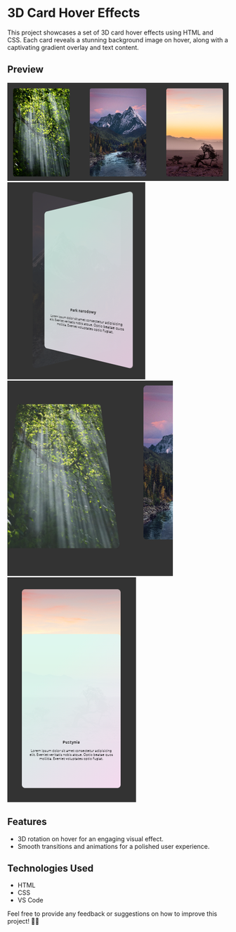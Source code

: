 # 3D Card Hover Effects

This project showcases a set of 3D card hover effects using HTML and CSS. Each card reveals a stunning background image on hover, along with a captivating gradient overlay and text content.

## Preview

![3D Card Hover Effects](./assets/Screenshot0.png)
![3D Card Hover Effects](./assets/Screenshot1.png)
![3D Card Hover Effects](./assets/Screenshot2.png)
![3D Card Hover Effects](./assets/Screenshot3.png)


## Features

- 3D rotation on hover for an engaging visual effect.
- Smooth transitions and animations for a polished user experience.

## Technologies Used

- HTML
- CSS
- VS Code

Feel free to provide any feedback or suggestions on how to improve this project! 🚀✨